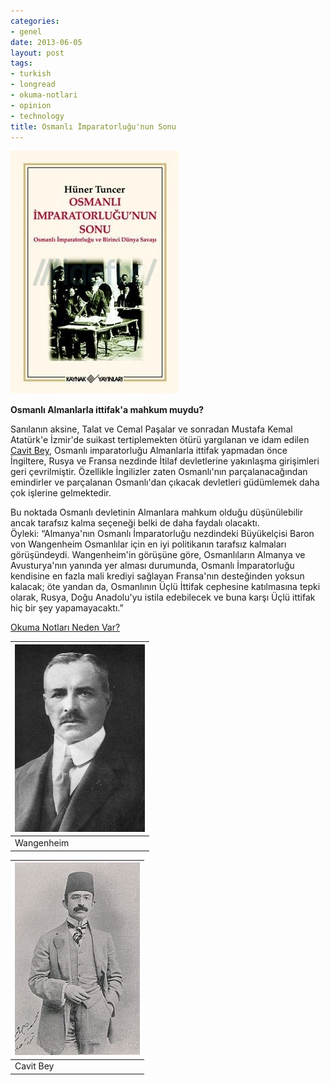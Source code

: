 ```yaml
---
categories:
- genel
date: 2013-06-05
layout: post
tags:
- turkish
- longread
- okuma-notlari
- opinion
- technology
title: Osmanlı İmparatorluğu'nun Sonu
---
```


[![](/images/356531)](http://static.idefix.com/cache/0/270/356531)

  
**Osmanlı Almanlarla ittifak'a mahkum muydu?**  

Sanılanın aksine, Talat ve Cemal Paşalar ve sonradan Mustafa Kemal Atatürk'e İzmir'de suikast tertiplemekten ötürü yargılanan ve idam edilen [Cavit Bey](http://tr.wikipedia.org/wiki/Mehmed_Cavid_Bey), Osmanlı imparatorluğu Almanlarla ittifak yapmadan önce İngiltere, Rusya ve Fransa nezdinde İtilaf devletlerine yakınlaşma girişimleri geri çevrilmiştir. Özellikle İngilizler zaten Osmanlı'nın parçalanacağından emindirler ve parçalanan Osmanlı'dan çıkacak devletleri güdümlemek daha çok işlerine gelmektedir.  
  
Bu noktada Osmanlı devletinin Almanlara mahkum olduğu düşünülebilir ancak tarafsız kalma seçeneği belki de daha faydalı olacaktı.  
Öyleki: “Almanya'nın Osmanlı İmparatorluğu nezdindeki Büyükelçisi Baron von Wangenheim Osmanlılar için en iyi politikanın tarafsız kalmaları görüşündeydi. Wangenheim'in görüşüne göre, Osmanlıların Almanya ve Avusturya'nın yanında yer alması durumunda, Osmanlı İmparatorluğu kendisine en fazla mali krediyi sağlayan Fransa'nın desteğinden yoksun kalacak; öte yandan da, Osmanlının Üçlü İttifak cephesine katılmasına tepki olarak, Rusya, Doğu Anadolu'yu istila edebilecek ve buna karşı Üçlü ittifak hiç bir şey yapamayacaktı.”  
  
[Okuma Notları Neden Var?](http://blog.suatatan.com/2013/05/suat-atann-okuma-notlar-neden-var-neden.html)  

  

| [![](/images/ffcaf-ge-germ-wangenheim.jpg)](https://suatatan.wordpress.com/wp-content/uploads/2013/06/ffcaf-ge-germ-wangenheim.jpg) |
| --- |
| Wangenheim |

| [![](/images/200px-Mehmed_Cavid_Bey.JPG)](http://upload.wikimedia.org/wikipedia/commons/thumb/6/60/Mehmed_Cavid_Bey.JPG/200px-Mehmed_Cavid_Bey.JPG) |
| --- |
| Cavit Bey |
